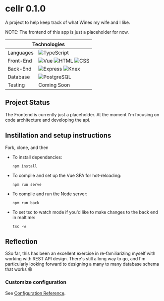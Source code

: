 # cellr 0.1.0

A project to help keep track of what Wines my wife and I like.

NOTE: The frontend of this app is just a placeholder for now.

<table align="center">
  <thead>
    <tr>
      <th colspan="2">Technologies</th>
    </tr>
  </thead>
  <tbody>
    <tr>
      <td>Languages</td>
      <td>
        <img alt="TypeScript" src="https://img.shields.io/badge/-TypeScript-000?&logo=typescript" />
      </td>
    </tr>
    <tr>
      <td>Front-End</td>
      <td>
        <img alt="Vue" src="https://img.shields.io/badge/-Vue%203.0-000?logo=vue.js" />
        <img alt="HTML" src="https://img.shields.io/badge/-HTML-000?logo=html5" />
        <img alt="CSS" src="https://img.shields.io/badge/-CSS-000?logo=css3" />
      </td>
    </tr>
    <tr>
      <td>Back-End</td>
      <td>
        <img alt="Express" src="https://img.shields.io/badge/-Express-000?logo=express" />
         <img alt="Knex" src="https://img.shields.io/badge/-Knex-000?logo=knex" />
      </td>
    </tr>
    <tr>
      <td>Database</td>
      <td>
        <img alt="PostgreSQL" src="https://img.shields.io/badge/-PostgreSQL-000?logo=postgresql" />
      </td>
    </tr>
    <tr>
      <td>Testing</td>
      <td>
        Coming Soon
      </td>
    </tr>
  </tbody>
</table>

## Project Status

The Frontend is currently just a placeholder. At the moment I'm focusing on code architecture and developing the api.

## Instillation and setup instructions
Fork, clone, and then

- To install dependancies:

    `npm install`

- To compile and set up the Vue SPA for hot-reloading:

    `npm run serve`


- To compile and run the Node server:

    `npm run back`

- To set tsc to watch mode if you'd like to make changes to the back end in realtime:

    `tsc -w`

## Reflection

SSo far, this has been an excellent exercise in re-familiarizing myself with working with REST API design. There's still a long way to go, and I'm particularly looking forward to designing a many to many database schema that works :laughing:

### Customize configuration
See [Configuration Reference](https://cli.vuejs.org/config/).


